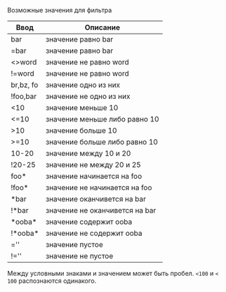 
Возможные значения для фильтра

Ввод      | Описание
--------- | -------------
bar       | значение равно bar
=bar      | значение равно bar
<>word    | значение не равно word
!=word    | значение не равно word
br,bz, fo | значение одно из них
!foo,bar  |значение не одно из них
<10       | значение меньше 10
<=10      |значение меньше либо равно 10
\>10      | значение больше 10
\>=10     | значение больше либо равно 10
10-20     | значение между 10 и 20
!20-25    | значение не между 20 и 25
foo\*     | значение начинается на foo
!foo\*    | значение не начинается на foo
\*bar     | значение оканчивется на bar
!\*bar    | значение не оканчивется на bar
\*ooba\*  | значение содержит ooba
!\*ooba\* | значение не содержит ooba
=''       | значение пустое
!=''      | значение не пустое

Между условными знаками и значением может быть пробел. `<100` и `< 100` распознаются одинакого.
